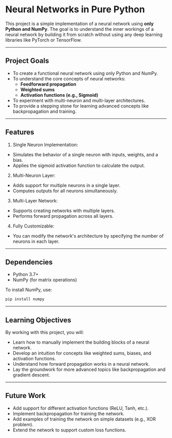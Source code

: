 # Neural Networks in Pure Python

This project is a simple implementation of a neural network using **only Python and NumPy**. The goal is to understand the inner workings of a neural network by building it from scratch without using any deep learning libraries like PyTorch or TensorFlow.

---

## Project Goals

- To create a functional neural network using only Python and NumPy.
- To understand the core concepts of neural networks:
  - **Feedforward propagation**
  - **Weighted sums**
  - **Activation functions (e.g., Sigmoid)**
- To experiment with multi-neuron and multi-layer architectures.
- To provide a stepping stone for learning advanced concepts like backpropagation and training.

---

## Features

1. Single Neuron Implementation:
  - Simulates the behavior of a single neuron with inputs, weights, and a bias.
  - Applies the sigmoid activation function to calculate the output.

2. Multi-Neuron Layer:
  - Adds support for multiple neurons in a single layer.
  - Computes outputs for all neurons simultaneously.

3. Multi-Layer Network:
  - Supports creating networks with multiple layers.
  - Performs forward propagation across all layers.

4. Fully Customizable:
  - You can modify the network's architecture by specifying the number of neurons in each layer.

---

## Dependencies

- Python 3.7+
- NumPy (for matrix operations)

To install NumPy, use:

```bash
pip install numpy
```

---

## Learning Objectives

By working with this project, you will:

- Learn how to manually implement the building blocks of a neural network.
- Develop an intuition for concepts like weighted sums, biases, and activation functions.
- Understand how forward propagation works in a neural network.
- Lay the groundwork for more advanced topics like backpropagation and gradient descent.

---

## Future Work

- Add support for different activation functions (ReLU, Tanh, etc.).
- Implement backpropagation for training the network.
- Add examples of training the network on simple datasets (e.g., XOR problem).
- Extend the network to support custom loss functions.
